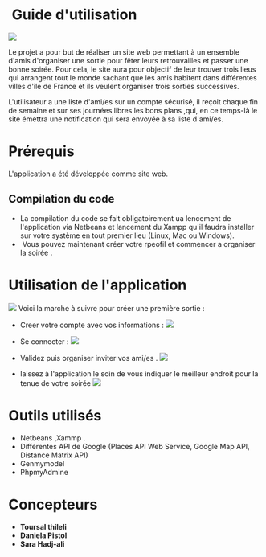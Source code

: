 #  Guide d'utilisation 

 <img src="https://github.com/danielapistol/TeamA-GLA/blob/master/images%20du%20site/Capture%20du%202018-05-22%2000:56:40.png"></img>

Le projet a pour but de réaliser un site web permettant à un ensemble d'amis d'organiser une sortie pour fêter leurs retrouvailles et passer une bonne soirée. Pour cela, le site aura pour objectif de leur trouver trois lieus qui arrangent tout le monde sachant que les amis habitent dans différentes villes d'île de France et ils veulent organiser trois sorties successives.

L'utilisateur a une liste d'ami/es sur un compte sécurisé, il reçoit chaque fin de semaine et sur ses journées libres les bons plans ,qui, en ce temps-là le site émettra une notification qui sera envoyée à sa liste d'ami/es.
  

# Prérequis

L'application a été développée comme site web.


## Compilation du code
* La compilation du code se fait obligatoirement ua lencement de l'application via Netbeans et lancement du Xampp qu'il faudra installer sur votre système  en tout premier lieu (Linux, Mac ou Windows).
*  Vous pouvez maintenant créer  votre rpeofil et commencer a organiser la soirée .

# Utilisation de l'application
 <img src="https://github.com/danielapistol/TeamA-GLA/blob/master/images%20du%20site/Capture.png"></img>
Voici la marche à suivre pour créer une première sortie :

* Creer votre compte avec vos informations :
 <img src="https://github.com/danielapistol/TeamA-GLA/blob/master/images%20du%20site/Capture%20du%202018-04-18%2000:02:29.png"></img>
* Se connecter :
<img src="https://github.com/danielapistol/TeamA-GLA/blob/master/images%20du%20site/Capture%20du%202018-04-18%2000:01:58.png"></img>

* Validez puis organiser inviter vos ami/es .
<img src ="https://github.com/danielapistol/TeamA-GLA/blob/master/images%20du%20site/Capture%20du%202018-04-18%2000:03:08.png"></img>

* laissez à l'application le soin de vous indiquer le meilleur endroit pour la tenue de votre soirée
<img src="https://github.com/danielapistol/TeamA-GLA/blob/master/images%20du%20site/31732006_2079161875697677_8463807366909919232_n.png"></img>
# Outils utilisés

* Netbeans ,Xammp .
* Différentes API de Google (Places API Web Service, Google Map API, Distance Matrix API)
* Genmymodel 
* PhpmyAdmine 

# Concepteurs 

* **Toursal thileli**
* **Daniela Pistol**
* **Sara Hadj-ali**
